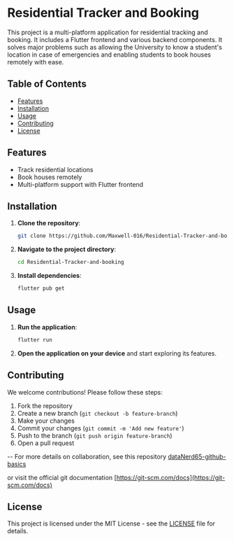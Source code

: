 # Residential Tracker and Booking

This project is a multi-platform application for residential tracking and booking. It includes a Flutter frontend and various backend components. It solves major problems such as allowing the University to know a student's location in case of emergencies and enabling students to book houses remotely with ease.

## Table of Contents
- [Features](#features)
- [Installation](#installation)
- [Usage](#usage)
- [Contributing](#contributing)
- [License](#license)

## Features
- Track residential locations
- Book houses remotely
- Multi-platform support with Flutter frontend

## Installation
1. **Clone the repository**:
    ```sh
    git clone https://github.com/Maxwell-016/Residential-Tracker-and-booking.git
    ```
2. **Navigate to the project directory**:
    ```sh
    cd Residential-Tracker-and-booking
    ```
3. **Install dependencies**:
    ```sh
    flutter pub get
    ```

## Usage
1. **Run the application**:
    ```sh
    flutter run
    ```
2. **Open the application on your device** and start exploring its features.

## Contributing
We welcome contributions! Please follow these steps:
1. Fork the repository
2. Create a new branch (`git checkout -b feature-branch`)
3. Make your changes
4. Commit your changes (`git commit -m 'Add new feature'`)
5. Push to the branch (`git push origin feature-branch`)
6. Open a pull request

-- For more details on collaboration, see this repository
[dataNerd65-github-basics](https://github.com/dataNerd65/github.git)
 
 or visit the official git documentation
 [https://git-scm.com/docs](https://git-scm.com/docs)

## License
This project is licensed under the MIT License - see the [LICENSE](LICENSE) file for details.
